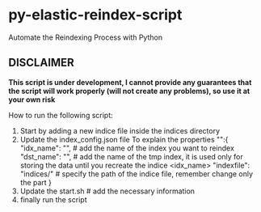 # py-elastic-reindex-script
Automate the Reindexing Process with Python
## DISCLAIMER
**This script is under development, I cannot provide any guarantees that the script will work properly (will not create any problems), so use it at your own risk**

How to run the following script:
1. Start by adding a new indice file inside the indices directory
2. Update the index_config.json file 
    To explain the properties 
     "<index name>":{
        "idx_name": "<changeme>", # add the name of the index you want to reindex
        "dst_name": "<changeme>", # add the name of the tmp index, it is used only for storing the data until you recreate the indice <idx_name>
        "indexfile": "indices/<changeme>" # specify the path of the indice file, remember change only the part 
    }
3. Update the start.sh # add the necessary information
4. finally run the script 
